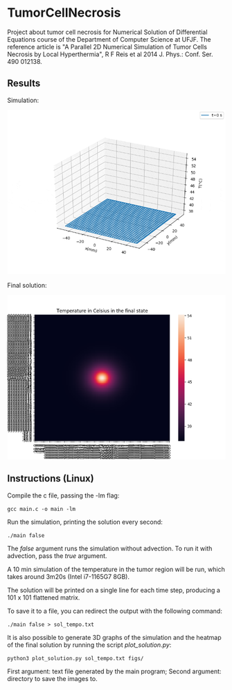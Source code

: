 # TumorCellNecrosis

Project about tumor cell necrosis for Numerical Solution of Differential Equations course of the Department of Computer Science at UFJF. 
The reference article is "A Parallel 2D Numerical Simulation of Tumor Cells Necrosis by Local Hyperthermia", R F Reis et al 2014 J. Phys.: Conf. Ser. 490 012138. 

## Results

Simulation:

![GIF](./gifs/gif_temp.gif)

Final solution:

![Heatmap](./figs/heatmap.png)

## Instructions (Linux)
Compile the c file, passing the -lm flag:
```
gcc main.c -o main -lm
```

Run the simulation, printing the solution every second: 
```
./main false
```

The *false* argument runs the simulation without advection. To run it with advection, pass the *true* argument.

A 10 min simulation of the temperature in the tumor region will be run, which takes around 3m20s (Intel i7-1165G7 8GB). 

The solution will be printed on a single line for each time step, producing a 101 x 101 flattened matrix.

To save it to a file, you can redirect the output with the following command:
```
./main false > sol_tempo.txt
```

It is also possible to generate 3D graphs of the simulation and the heatmap of the final solution by running the script *plot_solution.py*:

```
python3 plot_solution.py sol_tempo.txt figs/
```

First argument: text file generated by the main program;
Second argument: directory to save the images to.
